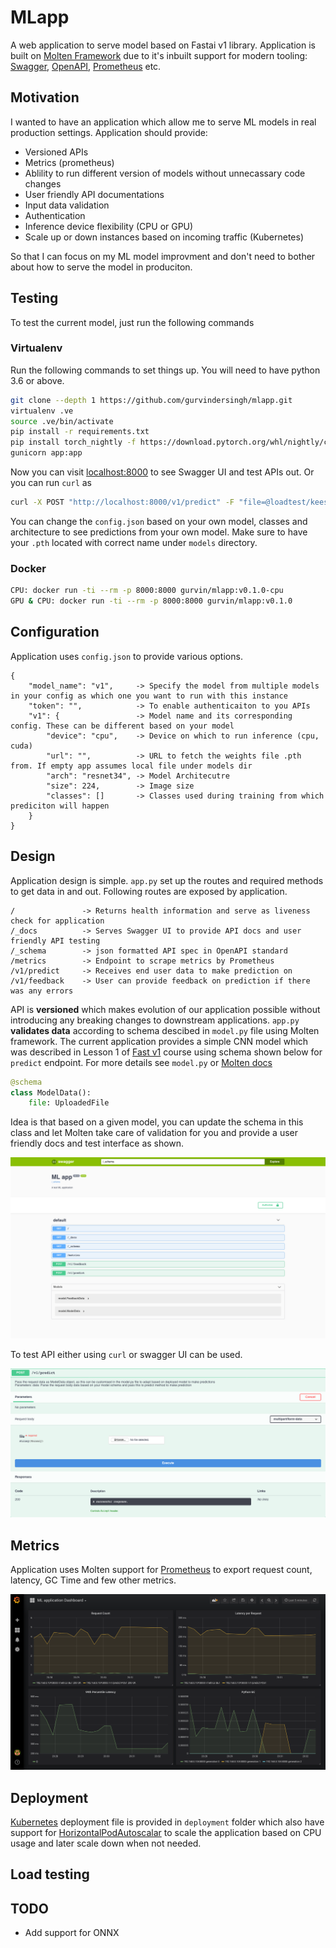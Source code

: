 # MLapp

A web application to serve model based on Fastai v1 library. Application is built on [Molten Framework](https://moltenframework.com/) due to it's inbuilt support for modern tooling: [Swagger](https://swagger.io/), [OpenAPI](https://www.openapis.org/), [Prometheus](https://prometheus.io/) etc.

## Motivation

I wanted to have an application which allow me to serve ML models in real production settings. Application should provide:

* Versioned APIs
* Metrics (prometheus)
* Ablility to run different version of models without unnecassary code changes
* User friendly API documentations
* Input data validation
* Authentication
* Inference device flexibility (CPU or GPU)
* Scale up or down instances based on incoming traffic (Kubernetes)

So that I can focus on my ML model improvment and don't need to bother about how to serve the model in produciton.

## Testing

To test the current model, just run the following commands

### Virtualenv

Run the following commands to set things up. You will need to have python 3.6 or above.

```bash
git clone --depth 1 https://github.com/gurvindersingh/mlapp.git
virtualenv .ve
source .ve/bin/activate
pip install -r requirements.txt
pip install torch_nightly -f https://download.pytorch.org/whl/nightly/cpu/torch_nightly.html
gunicorn app:app
```

Now you can visit [localhost:8000](http://localhost:8000/_docs) to see Swagger UI and test APIs out. Or you can run `curl` as

```bash
curl -X POST "http://localhost:8000/v1/predict" -F "file=@loadtest/keeshond.jpg"
```

 You can change the `config.json` based on your own model, classes and architecture to see predictions from your own model. Make sure to have your `.pth` located with correct name under `models` directory.

### Docker

```bash
CPU: docker run -ti --rm -p 8000:8000 gurvin/mlapp:v0.1.0-cpu
GPU & CPU: docker run -ti --rm -p 8000:8000 gurvin/mlapp:v0.1.0
```

## Configuration

Application uses `config.json` to provide various options.

```raw
{
    "model_name": "v1",     -> Specify the model from multiple models in your config as which one you want to run with this instance
    "token": "",            -> To enable authenticaiton to you APIs
    "v1": {                 -> Model name and its corresponding config. These can be different based on your model
        "device": "cpu",    -> Device on which to run inference (cpu, cuda)
        "url": "",          -> URL to fetch the weights file .pth from. If empty app assumes local file under models dir
        "arch": "resnet34", -> Model Architecutre
        "size": 224,        -> Image size
        "classes": []       -> Classes used during training from which prediciton will happen
    }
}
```

## Design

Application design is simple. `app.py` set up the routes and required methods to get data in and out. Following routes are exposed by application.

```
/               -> Returns health information and serve as liveness check for application
/_docs          -> Serves Swagger UI to provide API docs and user friendly API testing
/_schema        -> json formatted API spec in OpenAPI standard
/metrics        -> Endpoint to scrape metrics by Prometheus
/v1/predict     -> Receives end user data to make prediction on
/v1/feedback    -> User can provide feedback on prediction if there was any errors
```

API is **versioned** which makes evolution of our application possible without introducing any breaking changes to downstream applications. `app.py` **validates data** according to schema descibed in `model.py` file using Molten framework. The current application provides a simple CNN model which was described in Lesson 1 of [Fast v1](https://github.com/fastai/fastai/) course using schema shown below for `predict` endpoint. For more details see `model.py` or [Molten docs](http://moltenframework.com/)

```python
@schema
class ModelData():
    file: UploadedFile
```

Idea is that based on a given model, you can update the schema in this class and let Molten take care of validation for you and provide a user friendly docs and test interface as shown.

![alt text](figures/swagger-docs.png "Swagger Docs UI")

To test API either using `curl` or swagger UI can be used.

![alt text](figures/predict-ui.png "Predict Test")

## Metrics

Application uses Molten support for [Prometheus](https://prometheus.io/) to export request count, latency, GC Time and few other metrics.

![alt text](figures/grafana.png "Prometheus Metrics Dashboard")

## Deployment

[Kubernetes](https://kubernetes.io/) deployment file is provided in `deployment` folder which also have support for [HorizontalPodAutoscalar](https://kubernetes.io/docs/tasks/run-application/horizontal-pod-autoscale/) to scale the application based on CPU usage and later scale down when not needed.

## Load testing

## TODO

* Add support for ONNX